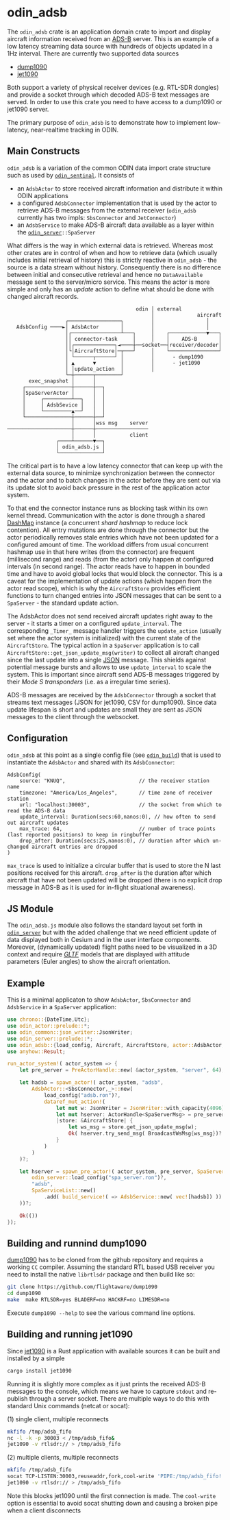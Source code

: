 # odin_adsb

The `odin_adsb` crate is an application domain crate to import and display aircraft information received from an [ADS-B](https://en.wikipedia.org/wiki/Automatic_Dependent_Surveillance%E2%80%93Broadcast) server. This is an example of a low latency streaming data source with hundreds of 
objects updated in a 1Hz interval. There are currently two supported data sources

- [dump1090](https://github.com/flightaware/dump1090)
- [jet1090](https://crates.io/crates/jet1090)

Both support a variety of physical receiver devices (e.g. RTL-SDR dongles) and provide a socket through which decoded ADS-B text messages are served.
In order to use this crate you need to have access to a dump1090 or jet1090 server.

The primary purpose of `odin_adsb` is to demonstrate how to implement low-latency, near-realtime tracking in ODIN.


## Main Constructs

`odin_adsb` is a variation of the common ODIN data import crate structure such as used by [`odin_sentinal`](../odin_sentinel/odin_sentinel.md). It consists of

- an `AdsbActor` to store received aircraft information and distribute it within ODIN applications
- a configured `AdsbConnector` implementation that is used by the actor to retrieve ADS-B messages from the external receiver
  (`odin_adsb` currently has two impls: `SbsConnector` and `JetConnector`)
- an `AdsbService` to make ADS-B aircraft data available as a layer within the [`odin_server`](../odin_server/odin_server.md)`::SpaServer` 

What differs is the way in which external data is retrieved. Whereas most other crates are in control of when and how to retrieve data (which
usually includes initial retrieval of history) this is strictly reactive in `odin_adsb` - the source is a data stream without history. Consequently there is no difference between initial and consecutive retrieval and hence no `DataAvailable` message sent to the 
server/micro service. This means the actor is more simple and only has an *update* action to define what should be done with changed aircraft records.

```
                                          odin │ external             
                                               │              aircraft
                   ┌─────────────────┐         │                 │    
   AdsbConfig ────►│ AdsbActor       │         │                 │    
                   │┌────────────────┴───┐     │    ┌────────────▼───┐
                   ││ connector-task     │     │    │    ADS-B       │
                   ││┌─────────────┐◄────┼──socket──┤receiver/decoder│
                   │└│AircraftStore│─┬───┘     │    └────────────────┘
                   │ └──────┬──────┘ │         │      - dump1090      
                   │ ▲      ▼        │         │      - jet1090       
                   │ │update_action  │         │                      
                   └─┼──────┬────────┘                                
       exec_snapshot │      │                                         
     ┌───────────────┼──────┼──┐                                      
     │SpaServerActor │      │  │                                      
     │     ┌─────────┴──┐   │  │                                      
     │     │ AdsbSevice │   │  │                                      
     │     └─────────▲──┘   │  │                                      
     └───────────────┼──────┼──┘                                      
                     │      │wss msg    server                        
─────────────────────┼──────┼─────────────────                        
                     │      │           client                        
                ┌────┴──────▼──┐                                      
                │ odin_adsb.js │                                      
                └──────────────┘                                      
```

The critical part is to have a low latency connector that can keep up with the external data source, to minimize synchronization between
the connector and the actor and to batch changes in the actor before they are sent out via its update slot to avoid back pressure in the
rest of the application actor system.

To that end the connector instance runs as blocking task within its own kernel thread. Communication with the actor is done through
a shared [DashMap](https://crates.io/crates/dashmap) instance (a concurrent *shard hashmap* to reduce lock contention). All entry mutations
are done through the connector but the actor periodically removes stale entries which have not been updated for a configured amount of time.
The workload differs from usual concurrent hashmap use in that here writes (from the connector) are frequent (millisecond range) and reads
(from the actor) only happen at configured intervals (in second range). The actor reads have to happen in bounded time and have to avoid
global locks that would block the connector. This is a caveat for the implementation of update actions (which happen from the actor read
scope), which is why the `AircraftStore` provides efficient functions to turn changed entries into JSON messages that can be sent to 
a `SpaServer` - the standard update action. 

The AdsbActor does not send received aircraft updates right away to the server - it starts a timer on a configured
`update_interval`. The corresponding `_Timer_` message handler triggers the `update_action` (usually set where the
actor system is initialized) with the current state of the `AircraftStore`. The typical action in a `SpaServer` application
is to call `AircraftStore::get_json_update_msg(writer)` to collect all aircraft changed since the last update into
a single [JSON](https://www.json.org/json-en.html) message. This shields against potential message bursts and allows
to use `update_interval` to scale the system. This is important since aircraft send ADS-B messages triggered by
their *Mode S transponders* (i.e. as a irregular time series).

ADS-B messages are received by the `AdsbConnector` through a socket that streams text messages (JSON for jet1090,
CSV for dump1090). Since data update lifespan is short and updates are small they are sent as JSON messages to the client
through the websocket. 

## Configuration

`odin_adsb` at this point as a single config file (see [`odin_build`](../odin_build/odin_build.md)) that is used
to instantiate the `AdsbActor` and shared with its `AdsbConnector`:

```ron
AdsbConfig(
    source: "KNUQ",                        // the receiver station name
    timezone: "America/Los_Angeles",       // time zone of receiver station
    url: "localhost:30003",                // the socket from which to read the ADS-B data
    update_interval: Duration(secs:60,nanos:0), // how often to send out aircraft updates
    max_trace: 64,                         // number of trace points (last reported positions) to keep in ringbuffer
    drop_after: Duration(secs:25,nanos:0), // duration after which un-changed aircraft entries are dropped 
)
```

`max_trace` is used to initialize a circular buffer that is used to store the N last positions received for this
aircraft. `drop_after` is the duration after which aircraft that have not been updated will be dropped (there is
no explicit drop message in ADS-B as it is used for in-flight situational awareness).

## JS Module

The `odin_adsb.js` module also follows the standard layout set forth in [`odin_server`](../odin_server/client.md) but
with the added challenge that we need efficient update of data displayed both in Cesium and in the user interface components.
Moreover, (dynamically updated) flight paths need to be visualized in a 3D context and require [*GLTF*](https://www.khronos.org/gltf/)
models that are displayed with attitude parameters (Euler angles) to show the aircraft orientation.

## Example

This is a minimal applicaton to show `AdsbActor`, `SbsConnector` and `AdsbService` in a `SpaServer` application:

```rust
use chrono::{DateTime,Utc};
use odin_actor::prelude::*;
use odin_common::json_writer::JsonWriter;
use odin_server::prelude::*;
use odin_adsb::{load_config, Aircraft, AircraftStore, actor::AdsbActor, sbs::SbsConnector, adsb_service::AdsbService};
use anyhow::Result;

run_actor_system!( actor_system => {
    let pre_server = PreActorHandle::new( &actor_system, "server", 64);

    let hadsb = spawn_actor!( actor_system, "adsb",
        AdsbActor::<SbsConnector,_>::new(
            load_config("adsb.ron")?, 
            dataref_mut_action!(  
                let mut w: JsonWriter = JsonWriter::with_capacity(4096), // use a cached writer to assemble the ws_msg
                let mut hserver: ActorHandle<SpaServerMsg> = pre_server.to_actor_handle() => 
                |store: &AircraftStore| {
                    let ws_msg = store.get_json_update_msg(w);
                    Ok( hserver.try_send_msg( BroadcastWsMsg{ws_msg})? )
                }
            )
        )
    )?;

    let hserver = spawn_pre_actor!( actor_system, pre_server, SpaServer::new(
        odin_server::load_config("spa_server.ron")?,
        "adsb",
        SpaServiceList::new()
            .add( build_service!( => AdsbService::new( vec![hadsb]) ))
    ))?;

    Ok(())
});
```

## Building and runnind dump1090

[dump1090](https://github.com/flightaware/dump1090) has to be cloned from the github repository and requires a working
`CC` compiler. Assuming the standard RTL based USB receiver you need to install the native `librtlsdr` package and then build
like so:

```sh
git clone https://github.com/flightaware/dump1090
cd dump1090
make  make RTLSDR=yes BLADERF=no HACKRF=no LIMESDR=no
```

Execute `dump1090 --help` to see the various command line options.

## Building and running jet1090

Since [jet1090](https://crates.io/crates/jet1090) is a Rust application with available sources it can be built and installed
by a simple 

```sh
cargo install jet1090
```

Running it is slightly more complex as it just prints the received ADS-B messages to the console, which means we have
to capture `stdout` and re-publish through a server socket. There are multiple ways to do this with standard Unix commands
(netcat or socat): 

(1) single client, multiple reconnects

```sh
mkfifo /tmp/adsb_fifo
nc -l -k -p 30003 < /tmp/adsb_fifo&
jet1090 -v rtlsdr:// > /tmp/adsb_fifo
```

(2) multiple clients, multiple reconnects

```sh
mkfifo /tmp/adsb_fifo
socat TCP-LISTEN:30003,reuseaddr,fork,cool-write 'PIPE:/tmp/adsb_fifo!!PIPE:/tmp/adsb_fifo'&
jet1090 -v rtlsdr:// > /tmp/adsb_fifo
```

Note this blocks jet1090 until the first connection is made. The `cool-write` option is essential to avoid
socat shutting down and causing a broken pipe when a client disconnects
